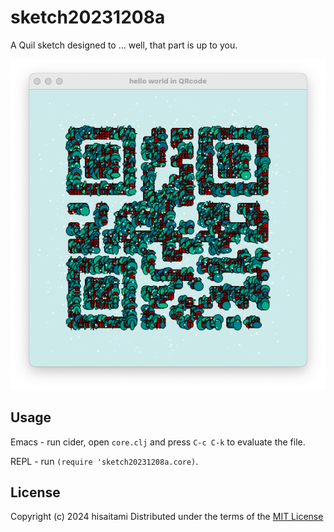 # sketch20231208a

A Quil sketch designed to ... well, that part is up to you.

![](https://github.com/hisaitami/quil-sketches/blob/master/sketch20231208a/screen.png)

## Usage

Emacs - run cider, open `core.clj` and press `C-c C-k` to evaluate the file.

REPL - run `(require 'sketch20231208a.core)`.

## License

Copyright (c) 2024 hisaitami
Distributed under the terms of the [MIT License](LICENSE)

